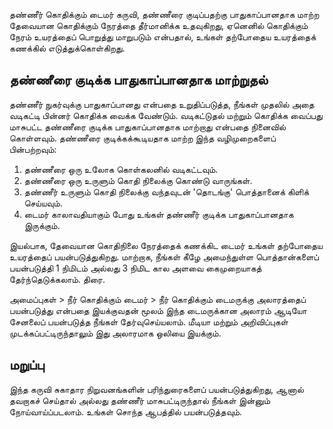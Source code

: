 தண்ணீர் கொதிக்கும் டைமர் கருவி, தண்ணீரை குடிப்பதற்கு பாதுகாப்பானதாக மாற்ற தேவையான கொதிக்கும் நேரத்தை தீர்மானிக்க உதவுகிறது, ஏனெனில் கொதிக்கும் நேரம் உயரத்தைப் பொறுத்து மாறுபடும் என்பதால், உங்கள் தற்போதைய உயரத்தைக் கணக்கில் எடுத்துக்கொள்கிறது.

## தண்ணீரை குடிக்க பாதுகாப்பானதாக மாற்றுதல்
தண்ணீர் நுகர்வுக்கு பாதுகாப்பானது என்பதை உறுதிப்படுத்த, நீங்கள் முதலில் அதை வடிகட்டி பின்னர் கொதிக்க வைக்க வேண்டும். வடிகட்டுதல் மற்றும் கொதிக்க வைப்பது மாசுபட்ட தண்ணீரை குடிக்க பாதுகாப்பானதாக மாற்றாது என்பதை நினைவில் கொள்ளவும். தண்ணீரை குடிக்கக்கூடியதாக மாற்ற இந்த வழிமுறைகளைப் பின்பற்றவும்:

1. தண்ணீரை ஒரு உலோக கொள்கலனில் வடிகட்டவும்.
2. தண்ணீரை ஒரு உருளும் கொதி நிலைக்கு கொண்டு வாருங்கள்.
3. தண்ணீர் உருளும் கொதி நிலைக்கு வந்தவுடன் 'தொடங்கு' பொத்தானைக் கிளிக் செய்யவும்.
4. டைமர் காலாவதியாகும் போது உங்கள் தண்ணீர் குடிக்க பாதுகாப்பானதாக இருக்கும்.

இயல்பாக, தேவையான கொதிநிலை நேரத்தைக் கணக்கிட டைமர் உங்கள் தற்போதைய உயரத்தைப் பயன்படுத்துகிறது. மாற்றாக, நீங்கள் கீழே அமைந்துள்ள பொத்தான்களைப் பயன்படுத்தி 1 நிமிடம் அல்லது 3 நிமிட கால அளவை கைமுறையாகத் தேர்ந்தெடுக்கலாம். திரை.

அமைப்புகள் > நீர் கொதிக்கும் டைமர் > நீர் கொதிக்கும் டைமருக்கு அலாரத்தைப் பயன்படுத்து என்பதை இயக்குவதன் மூலம் இந்த டைமருக்கான அலாரம் ஆடியோ சேனலைப் பயன்படுத்த நீங்கள் தேர்வுசெய்யலாம். மீடியா மற்றும் அறிவிப்புகள் முடக்கப்பட்டிருந்தாலும் இது அலாரமாக ஒலியை இயக்கும்.

## மறுப்பு
இந்த கருவி சுகாதார நிறுவனங்களின் பரிந்துரைகளைப் பயன்படுத்துகிறது, ஆனால் தவறாகச் செய்தால் அல்லது தண்ணீர் மாசுபட்டிருந்தால் நீங்கள் இன்னும் நோய்வாய்ப்படலாம். உங்கள் சொந்த ஆபத்தில் பயன்படுத்தவும்.
